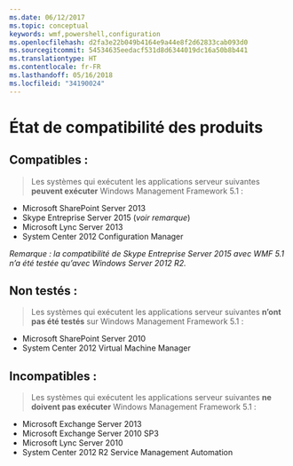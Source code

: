```yaml
---
ms.date: 06/12/2017
ms.topic: conceptual
keywords: wmf,powershell,configuration
ms.openlocfilehash: d2fa3e22b049b4164e9a44e8f2d62833cab093d0
ms.sourcegitcommit: 54534635eedacf531d8d6344019dc16a50b8b441
ms.translationtype: HT
ms.contentlocale: fr-FR
ms.lasthandoff: 05/16/2018
ms.locfileid: "34190024"
---
```

# <a name="product-compatibility-status"></a>État de compatibilité des produits

## <a name="compatible"></a>Compatibles :
> Les systèmes qui exécutent les applications serveur suivantes **peuvent exécuter** Windows Management Framework 5.1 :

- Microsoft SharePoint Server 2013
- Skype Entreprise Server 2015 (_voir remarque_)
- Microsoft Lync Server 2013
- System Center 2012 Configuration Manager

_Remarque : la compatibilité de Skype Entreprise Server 2015 avec WMF 5.1 n’a été testée qu’avec Windows Server 2012 R2._

## <a name="not-tested"></a>Non testés :
> Les systèmes qui exécutent les applications serveur suivantes **n’ont pas été testés** sur Windows Management Framework 5.1 :

- Microsoft SharePoint Server 2010
- System Center 2012 Virtual Machine Manager

## <a name="incompatible"></a>Incompatibles :
> Les systèmes qui exécutent les applications serveur suivantes **ne doivent pas exécuter** Windows Management Framework 5.1 :

- Microsoft Exchange Server 2013
- Microsoft Exchange Server 2010 SP3
- Microsoft Lync Server 2010
- System Center 2012 R2 Service Management Automation
